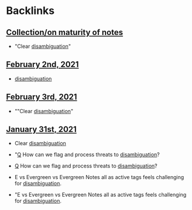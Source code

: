 
# Backlinks
## [Collection/on maturity of notes](<Collection/on maturity of notes.md>)
- "Clear [disambiguation](<disambiguation.md>)"

## [February 2nd, 2021](<February 2nd, 2021.md>)
- [disambiguation](<disambiguation.md>)

## [February 3rd, 2021](<February 3rd, 2021.md>)
- ""Clear [disambiguation](<disambiguation.md>)"

## [January 31st, 2021](<January 31st, 2021.md>)
- Clear [disambiguation](<disambiguation.md>)

- "[Q](<Q.md>) How can we flag and process threats to [disambiguation](<disambiguation.md>)?

- [Q](<Q.md>) How can we flag and process threats to [disambiguation](<disambiguation.md>)?

- E vs Evergreen vs Evergreen Notes all as active tags feels challenging for [disambiguation](<disambiguation.md>).

- "E vs Evergreen vs Evergreen Notes all as active tags feels challenging for [disambiguation](<disambiguation.md>).

